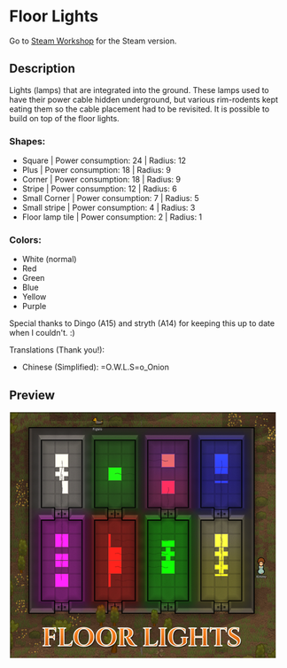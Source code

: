 # Floor Lights

Go to [Steam Workshop](https://steamcommunity.com/sharedfiles/filedetails/?id=1541728186) for the Steam version.

## Description
Lights (lamps) that are integrated into the ground. These lamps used to have their power cable hidden underground, but various rim-rodents kept eating them so the cable placement had to be revisited. It is possible to build on top of the floor lights.

### Shapes:
- Square | Power consumption: 24 | Radius: 12
- Plus | Power consumption: 18 | Radius: 9
- Corner | Power consumption: 18 | Radius: 9
- Stripe | Power consumption: 12 | Radius: 6
- Small Corner | Power consumption: 7 | Radius: 5
- Small stripe | Power consumption: 4 | Radius: 3
- Floor lamp tile | Power consumption: 2 | Radius: 1

### Colors:
- White (normal)
- Red
- Green
- Blue
- Yellow
- Purple

Special thanks to Dingo (A15) and stryth (A14) for keeping this up to date when I couldn't. :)

Translations (Thank you!):
- Chinese (Simplified): =O.W.L.S=o_Onion

## Preview
![Preview](About/Preview.png)